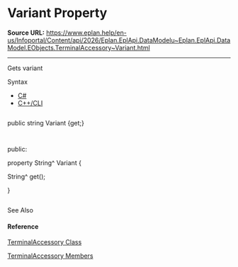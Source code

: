 # Variant Property

**Source URL:** https://www.eplan.help/en-us/Infoportal/Content/api/2026/Eplan.EplApi.DataModelu~Eplan.EplApi.DataModel.EObjects.TerminalAccessory~Variant.html

---

Gets variant

Syntax

- [C#](#i-syntax-CS)
- [C++/CLI](#i-syntax-CPP2005)

```
```
public string Variant {get;}
```
```

```
```
public:
property String^ Variant {
   String^ get();
}
```
```



See Also

#### Reference

[TerminalAccessory Class](Eplan.EplApi.DataModelu~Eplan.EplApi.DataModel.EObjects.TerminalAccessory.html)
  
[TerminalAccessory Members](Eplan.EplApi.DataModelu~Eplan.EplApi.DataModel.EObjects.TerminalAccessory_members.html)